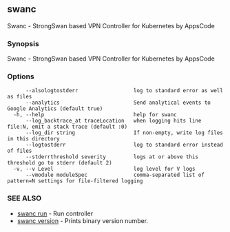 ## swanc

Swanc - StrongSwan based VPN Controller for Kubernetes by AppsCode

### Synopsis


Swanc - StrongSwan based VPN Controller for Kubernetes by AppsCode

### Options

```
      --alsologtostderr                  log to standard error as well as files
      --analytics                        Send analytical events to Google Analytics (default true)
  -h, --help                             help for swanc
      --log_backtrace_at traceLocation   when logging hits line file:N, emit a stack trace (default :0)
      --log_dir string                   If non-empty, write log files in this directory
      --logtostderr                      log to standard error instead of files
      --stderrthreshold severity         logs at or above this threshold go to stderr (default 2)
  -v, --v Level                          log level for V logs
      --vmodule moduleSpec               comma-separated list of pattern=N settings for file-filtered logging
```

### SEE ALSO
* [swanc run](swanc_run.md)	 - Run controller
* [swanc version](swanc_version.md)	 - Prints binary version number.

